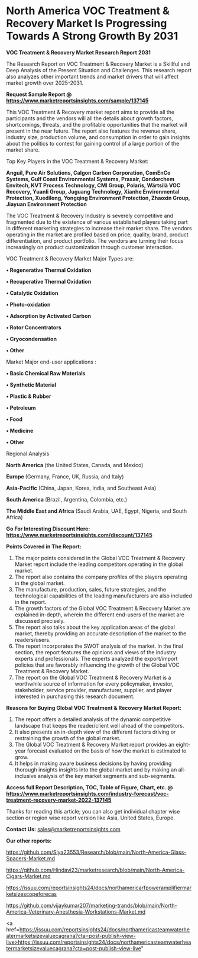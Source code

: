 # North America VOC Treatment & Recovery Market Is Progressing Towards A Strong Growth By 2031

<strong>VOC Treatment & Recovery Market Research Report 2031</strong>

The Research Report on VOC Treatment & Recovery Market is a Skillful and Deep Analysis of the Present Situation and Challenges. This research report also analyzes other important trends and market drivers that will affect market growth over 2025-2031.

<strong>Request Sample Report @ <a href=https://www.marketreportsinsights.com/sample/137145>https://www.marketreportsinsights.com/sample/137145</a></strong>

This VOC Treatment & Recovery market report aims to provide all the participants and the vendors will all the details about growth factors, shortcomings, threats, and the profitable opportunities that the market will present in the near future. The report also features the revenue share, industry size, production volume, and consumption in order to gain insights about the politics to contest for gaining control of a large portion of the market share.

Top Key Players in the VOC Treatment & Recovery Market:

<strong>Anguil, Pure Air Solutions, Calgon Carbon Corporation, ComEnCo Systems, Gulf Coast Environmental Systems, Praxair, Condorchem Envitech, KVT Process Technology, CMI Group, Polaris, Wärtsilä VOC Recovery, Yuanli Group, Juguang Technology, Xianhe Environmental Protection, Xuedilong, Yongqing Environment Protection, Zhaoxin Group, Jiayuan Environment Protection</strong>

The VOC Treatment & Recovery Industry is severely competitive and fragmented due to the existence of various established players taking part in different marketing strategies to increase their market share. The vendors operating in the market are profiled based on price, quality, brand, product differentiation, and product portfolio. The vendors are turning their focus increasingly on product customization through customer interaction.

VOC Treatment & Recovery Market Major Types are:

<strong>• Regenerative Thermal Oxidation

• Recuperative Thermal Oxidation

• Catalytic Oxidation

• Photo-oxidation

• Adsorption by Activated Carbon

• Rotor Concentrators

• Cryocondensation

• Other</strong>

Market Major end-user applications :

<strong>• Basic Chemical Raw Materials

• Synthetic Material

• Plastic & Rubber

• Petroleum

• Food

• Medicine

• Other</strong>

Regional Analysis

</u><strong><b>North America</b></strong> (the United States, Canada, and Mexico)

<strong><b>Europe </b></strong>(Germany, France, UK, Russia, and Italy)

<strong><b>Asia-Pacific</b></strong> (China, Japan, Korea, India, and Southeast Asia)

<strong><b>South America</b></strong> (Brazil, Argentina, Colombia, etc.)

<strong><b>The Middle East and Africa</b></strong> (Saudi Arabia, UAE, Egypt, Nigeria, and South Africa)

<strong>Go For Interesting Discount Here: <a href=https://www.marketreportsinsights.com/discount/137145>https://www.marketreportsinsights.com/discount/137145</a></strong>

<strong>Points Covered in The Report:</strong>
<ol>
  <li>The major points considered in the Global VOC Treatment & Recovery Market report include the leading competitors operating in the global market.</li>
  <li>The report also contains the company profiles of the players operating in the global market.</li>
  <li>The manufacture, production, sales, future strategies, and the technological capabilities of the leading manufacturers are also included in the report.</li>
  <li>The growth factors of the Global VOC Treatment & Recovery Market are explained in-depth, wherein the different end-users of the market are discussed precisely.</li>
  <li>The report also talks about the key application areas of the global market, thereby providing an accurate description of the market to the readers/users.</li>
  <li>The report incorporates the SWOT analysis of the market. In the final section, the report features the opinions and views of the industry experts and professionals. The experts analyzed the export/import policies that are favorably influencing the growth of the Global VOC Treatment & Recovery Market.</li>
  <li>The report on the Global VOC Treatment & Recovery Market is a worthwhile source of information for every policymaker, investor, stakeholder, service provider, manufacturer, supplier, and player interested in purchasing this research document.</li>
</ol>
<strong>Reasons for Buying Global VOC Treatment & Recovery Market Report:</strong>

<ol>
  <li>The report offers a detailed analysis of the dynamic competitive landscape that keeps the reader/client well ahead of the competitors.</li>
  <li>It also presents an in-depth view of the different factors driving or restraining the growth of the global market.</li>
  <li>The Global VOC Treatment & Recovery Market report provides an eight-year forecast evaluated on the basis of how the market is estimated to grow.</li>
  <li>It helps in making aware business decisions by having providing thorough insights insights into the global market and by making an all-inclusive analysis of the key market segments and sub-segments.</li>
</ol>
<strong>Access full Report Description, TOC, Table of Figure, Chart, etc. @ <a href=https://www.marketreportsinsights.com/industry-forecast/voc-treatment-recovery-market-2022-137145>https://www.marketreportsinsights.com/industry-forecast/voc-treatment-recovery-market-2022-137145</a></strong>


Thanks for reading this article; you can also get individual chapter wise section or region wise report version like Asia, United States, Europe.

<strong>Contact Us:</strong>
sales@marketreportsinsights.com

<strong>Our other reports:</strong>

<a href=https://github.com/Siya23553/Research/blob/main/North-America-Glass-Spacers-Market.md>https://github.com/Siya23553/Research/blob/main/North-America-Glass-Spacers-Market.md</a>

<a href=https://github.com/Hindavi23/marketresearch/blob/main/North-America-Cigars-Market.md>https://github.com/Hindavi23/marketresearch/blob/main/North-America-Cigars-Market.md</a>

<a href=https://issuu.com/reportsinsights24/docs/northamericarfpoweramplifiermarketsizescopeforecas>https://issuu.com/reportsinsights24/docs/northamericarfpoweramplifiermarketsizescopeforecas</a>

<a href=https://github.com/vijaykumar207/marketing-trands/blob/main/North-America-Veterinary-Anesthesia-Workstations-Market.md>https://github.com/vijaykumar207/marketing-trands/blob/main/North-America-Veterinary-Anesthesia-Workstations-Market.md</a>

<a href=https://issuu.com/reportsinsights24/docs/northamericasteamwaterheatermarketsizevaluecagrana?cta=post-publish-view-live>https://issuu.com/reportsinsights24/docs/northamericasteamwaterheatermarketsizevaluecagrana?cta=post-publish-view-live</a>"
